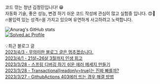 
코드 깎는 청년 김정민입니다! 😁 <br>
자동화 기술, 좋은 성능, 변경 하기 쉬운 코드 작성에 관심이 많고 실험중 입니다. 😍🧪 <br>
🔥몰입력 있는 성격🔥을 가지고 있으며 유연하게 사고하려고 노력합니다. <br>

![Anurag's GitHub stats](https://github-readme-stats.vercel.app/api?username=jungmini0601&show_icons=true&theme=radical)<br>
[![Solved.ac Profile](http://mazassumnida.wtf/api/v2/generate_badge?boj=kJungmin)](https://solved.ac/kJungmin/)<br><br>
💡최근 블로그 글<br>
[2023/4/3 - 무의미한 블로그 글은 멈추겠습니다.](https://jungmini-laboratory.tistory.com/24) <br>
[2023/4/1 - 21살~26살 3월까지 인생 회고](https://jungmini-laboratory.tistory.com/16) <br>
[2023/3/28 - 스프링 디버깅 하기 쉬운 에러 메세지 만들기](https://jungmini-laboratory.tistory.com/15) <br>
[2023/3/28 - Transactional(readonly=true)는 진짜 빠를까?](https://jungmini-laboratory.tistory.com/14) <br>
[2023/3/27 - GithubActions 403에러 뜨는 경우 해결 방법](https://jungmini-laboratory.tistory.com/2) <br>
